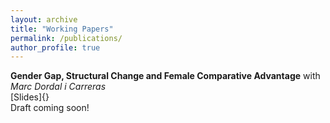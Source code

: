 ```yaml
---
layout: archive
title: "Working Papers"
permalink: /publications/
author_profile: true
---
```


**Gender Gap, Structural Change and Female Comparative Advantage** with *Marc Dordal i Carreras* <br>
[Slides]{} <br>
Draft coming soon!
